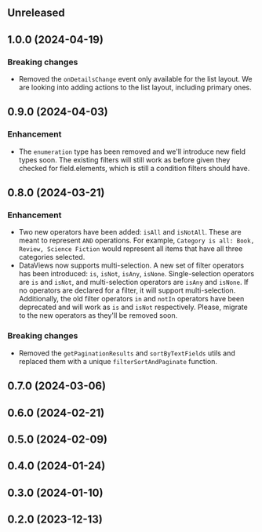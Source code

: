 <!-- Learn how to maintain this file at https://github.com/WordPress/gutenberg/tree/HEAD/packages#maintaining-changelogs. -->

## Unreleased

## 1.0.0 (2024-04-19)

### Breaking changes

- Removed the `onDetailsChange` event only available for the list layout. We are looking into adding actions to the list layout, including primary ones.

## 0.9.0 (2024-04-03)

### Enhancement

- The `enumeration` type has been removed and we'll introduce new field types soon. The existing filters will still work as before given they checked for field.elements, which is still a condition filters should have.

## 0.8.0 (2024-03-21)

### Enhancement

- Two new operators have been added: `isAll` and `isNotAll`. These are meant to represent `AND` operations. For example, `Category is all: Book, Review, Science Fiction` would represent all items that have all three categories selected.
- DataViews now supports multi-selection. A new set of filter operators has been introduced: `is`, `isNot`, `isAny`, `isNone`. Single-selection operators are `is` and `isNot`, and multi-selection operators are `isAny` and `isNone`. If no operators are declared for a filter, it will support multi-selection. Additionally, the old filter operators `in` and `notIn` operators have been deprecated and will work as `is` and `isNot` respectively. Please, migrate to the new operators as they'll be removed soon.

### Breaking changes

- Removed the `getPaginationResults` and `sortByTextFields` utils and replaced them with a unique `filterSortAndPaginate` function.

## 0.7.0 (2024-03-06)

## 0.6.0 (2024-02-21)

## 0.5.0 (2024-02-09)

## 0.4.0 (2024-01-24)

## 0.3.0 (2024-01-10)

## 0.2.0 (2023-12-13)
